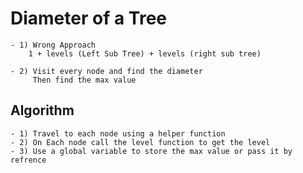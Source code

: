 # Diameter of a Tree
    - 1) Wrong Approach
        1 + levels (Left Sub Tree) + levels (right sub tree)

    - 2) Visit every node and find the diameter
         Then find the max value

## Algorithm 
    - 1) Travel to each node using a helper function 
    - 2) On Each node call the level function to get the level
    - 3) Use a global variable to store the max value or pass it by refrence  